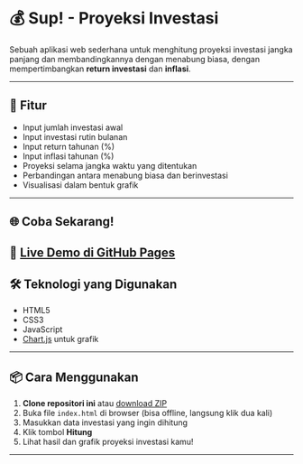 # 💰 Sup! - Proyeksi Investasi
Sebuah aplikasi web sederhana untuk menghitung proyeksi investasi jangka panjang dan membandingkannya dengan menabung biasa, dengan mempertimbangkan **return investasi** dan **inflasi**.

---

## 🚀 Fitur

- Input jumlah investasi awal
- Input investasi rutin bulanan
- Input return tahunan (%)
- Input inflasi tahunan (%)
- Proyeksi selama jangka waktu yang ditentukan
- Perbandingan antara menabung biasa dan berinvestasi
- Visualisasi dalam bentuk grafik

---


## 🌐 Coba Sekarang!  
🔗 **[Live Demo di GitHub Pages](https://alexy03.github.io/budgeting-calculator/)**
---


## 🛠️ Teknologi yang Digunakan

- HTML5
- CSS3
- JavaScript
- [Chart.js](https://www.chartjs.org/) untuk grafik

---

## 📦 Cara Menggunakan

1. **Clone repositori ini** atau [download ZIP](https://github.com/alexy03/proyeksi-investasi/archive/refs/heads/main.zip)
2. Buka file `index.html` di browser (bisa offline, langsung klik dua kali)
3. Masukkan data investasi yang ingin dihitung
4. Klik tombol **Hitung**
5. Lihat hasil dan grafik proyeksi investasi kamu!

---

